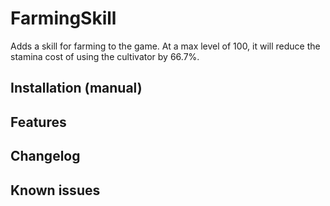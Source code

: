 ﻿# FarmingSkill

Adds a skill for farming to the game.  At a max level of 100, it will reduce the stamina cost of using the cultivator by 66.7%.

## Installation (manual)


## Features


## Changelog


## Known issues
